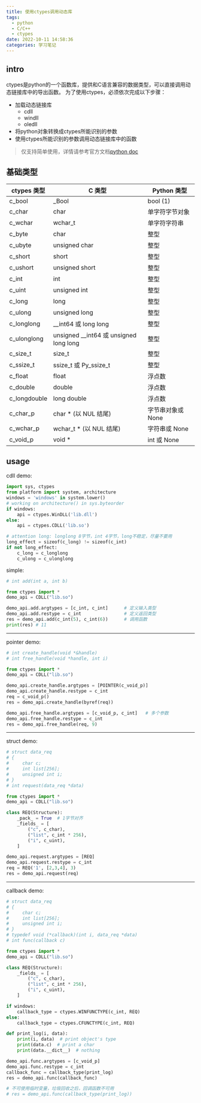 ```yaml
---
title: 使用ctypes调用动态库
tags:
  - python
  - C/C++
  - ctypes
date: 2022-10-11 14:58:36
categories: 学习笔记
---
```


intro
---

ctypes是python的一个函数库，提供和C语言兼容的数据类型，可以直接调用动态链接库中的导出函数。
为了使用ctypes，必须依次完成以下步骤：

- 加载动态链接库
    - cdll
    - windll
    - oledll
- 将python对象转换成ctypes所能识别的参数
- 使用ctypes所能识别的参数调用动态链接库中的函数

> 仅支持简单使用，详情请参考官方文档[python doc](https://docs.python.org/zh-cn/3.7/library/ctypes.html)

基础类型
---

| ctypes 类型 | C 类型 | Python 类型 |
| --- | --- | --- |
| c_bool | _Bool |  bool (1) |
| c_char | char | 单字符字节对象 |
| c_wchar | wchar_t | 单字符字符串 |
| c_byte | char | 整型 |
| c_ubyte | unsigned char | 整型 |
| c_short | short | 整型 |
| c_ushort | unsigned short | 整型 |
| c_int | int | 整型 |
| c_uint | unsigned int | 整型 |
| c_long | long | 整型 |
| c_ulong | unsigned long | 整型 |
| c_longlong | __int64 或 long long | 整型 |
| c_ulonglong | unsigned __int64 或 unsigned long long | 整型 |
| c_size_t | size_t | 整型 |
| c_ssize_t | ssize_t 或 Py_ssize_t | 整型 |
| c_float | float | 浮点数 |
| c_double | double | 浮点数 |
| c_longdouble | long double | 浮点数 |
| c_char_p | char * (以 NUL 结尾) | 字节串对象或 None |
| c_wchar_p | wchar_t * (以 NUL 结尾) | 字符串或 None |
| c_void_p | void * | int 或 None |

usage
---

cdll demo:
```python
import sys, ctypes
from platform import system, architecture
windows = 'windows' in system.lower()
# working on architecture() in sys.byteorder
if windows:
    api = ctypes.WinDLL('lib.dll')
else:
    api = ctypes.CDLL('lib.so')

# attention long: longlong 8字节，int 4字节，long不稳定，尽量不要用
long_effect = sizeof(c_long) != sizeof(c_int)
if not long_effect:
    c_long = c_longlong
    c_ulong = c_ulonglong
```

simple:

```python
# int add(int a, int b)

from ctypes import *
demo_api = CDLL("lib.so")

demo_api.add.argtypes = [c_int, c_int]      # 定义输入类型
demo_api.add.restype = c_int                # 定义返回类型
res = demo_api.add(c_int(5), c_int(6))      # 调用函数
print(res) # 11
```

---

pointer demo:

```python
# int create_handle(void *&handle)
# int free_handle(void *handle, int i)

from ctypes import *
demo_api = CDLL("lib.so")

demo_api.create_handle.argtypes = [POINTER(c_void_p)]
demo_api.create_handle.restype = c_int
req = c_void_p()
res = demo_api.create_handle(byref(req))

demo_api.free_handle.argtypes = [c_void_p, c_int]   # 多个参数
demo_api.free_handle.restype = c_int
res = demo_api.free_handle(req, 9)
```

---

struct demo:

```python
# struct data_req
# {
#     char c;
#     int list[256];
#     unsigned int i;
# }
# int request(data_req *data)

from ctypes import *
demo_api = CDLL("lib.so")

class REQ(Structure):
    _pack_ = True  # 1字节对齐
    _fields_ = [
        ("c", c_char),
        ("list", c_int * 256),
        ("i", c_uint),
    ]

demo_api.request.argtypes = [REQ]
demo_api.request.restype = c_int
req = REQ('1', [2,3,4], 3)
res = demo_api.request(req)
```

---

callback demo:

```python
# struct data_req
# {
#     char c;
#     int list[256];
#     unsigned int i;
# }
# typedef void (*callback)(int i, data_req *data)
# int func(callback c)

from ctypes import *
demo_api = CDLL("lib.so")

class REQ(Structure):
    _fields_ = [
        ("c", c_char),
        ("list", c_int * 256),
        ("i", c_uint),
    ]

if windows:
    callback_type = ctypes.WINFUNCTYPE(c_int, REQ)
else:
    callback_type = ctypes.CFUNCTYPE(c_int, REQ)

def print_log(i, data):
    print(i, data)  # print object's type
    print(data.c)  # print a char
    print(data.__dict__)  # nothing

demo_api.func.argtypes = [c_void_p]
demo_api.func.restype = c_int
callback_func = callback_type(print_log)
res = demo_api.func(callback_func)

# 不可使用临时变量，垃圾回收之后，回调函数不可用
# res = demo_api.func(callback_type(print_log))
```
